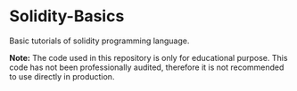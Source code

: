 # Solidity-Basics
Basic tutorials of solidity programming language.

<b>Note:</b> The code used in this repository is only for educational purpose. This code has not been professionally audited, therefore it is not recommended to use directly in production. 
